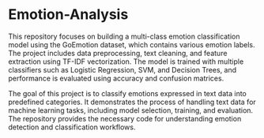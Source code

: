 # Emotion-Analysis
This repository focuses on building a multi-class emotion classification model using the GoEmotion dataset, which contains various emotion labels. The project includes data preprocessing, text cleaning, and feature extraction using TF-IDF vectorization. The model is trained with multiple classifiers such as Logistic Regression, SVM, and Decision Trees, and performance is evaluated using accuracy and confusion matrices.

The goal of this project is to classify emotions expressed in text data into predefined categories. It demonstrates the process of handling text data for machine learning tasks, including model selection, training, and evaluation. The repository provides the necessary code for understanding emotion detection and classification workflows.
